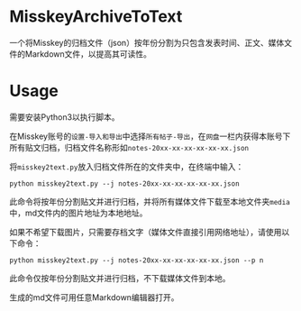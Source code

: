 # MisskeyArchiveToText

一个将Misskey的归档文件（json）按年份分割为只包含发表时间、正文、媒体文件的Markdown文件，以提高其可读性。

# Usage

需要安装Python3以执行脚本。

在Misskey账号的`设置-导入和导出`中选择`所有帖子-导出`，在`网盘`一栏内获得本账号下所有贴文归档，归档文件名称形如`notes-20xx-xx-xx-xx-xx-xx.json`

将`misskey2text.py`放入归档文件所在的文件夹中，在终端中输入：

```
python misskey2text.py --j notes-20xx-xx-xx-xx-xx-xx.json
```

此命令将按年份分割贴文并进行归档，并将所有媒体文件下载至本地文件夹`media`中，md文件内的图片地址为本地地址。

如果不希望下载图片，只需要存档文字（媒体文件直接引用网络地址），请使用以下命令：

```
python misskey2text.py --j notes-20xx-xx-xx-xx-xx-xx.json --p n
```

此命令仅按年份分割贴文并进行归档，不下载媒体文件到本地。

生成的md文件可用任意Markdown编辑器打开。
